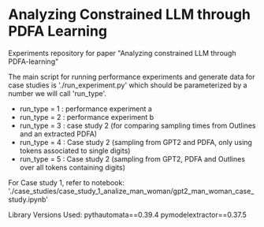 # Analyzing Constrained LLM through PDFA Learning
Experiments repository for paper "Analyzing constrained LLM through PDFA-learning"

The main script for running performance experiments and generate data for case studies is './run_experiment.py'  which should be parameterized by a number we will call 'run_type'.
- run_type = 1 : performance experiment a
- run_type = 2 : performance experiment b
- run_type = 3 : case study 2 (for comparing sampling times from Outlines and an extracted PDFA)
- run_type = 4 : Case study 2 (sampling from GPT2 and PDFA, only using tokens associated to single digits)       
- run_type = 5 : Case study 2 (sampling from GPT2, PDFA and Outlines over all tokens containing digits)    

For Case study 1, refer to notebook:
'./case_studies/case_study_1_analize_man_woman/gpt2_man_woman_case_study.ipynb'

Library Versions Used:
pythautomata==0.39.4
pymodelextractor==0.37.5
